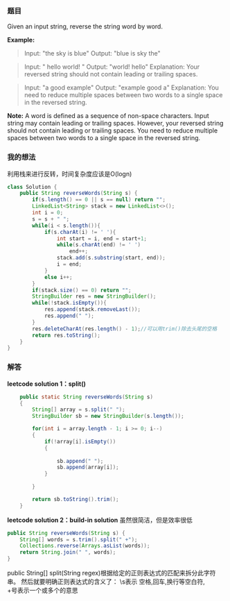 ﻿### 题目
Given an input string, reverse the string word by word.

**Example:**
>Input: "the sky is blue"
Output: "blue is sky the"

>Input: "  hello world!  "
Output: "world! hello"
Explanation: Your reversed string should not contain leading or trailing spaces.

>Input: "a good   example"
Output: "example good a"
Explanation: You need to reduce multiple spaces between two words to a single space in the reversed string.
 

**Note:**
A word is defined as a sequence of non-space characters.
Input string may contain leading or trailing spaces. However, your reversed string should not contain leading or trailing spaces.
You need to reduce multiple spaces between two words to a single space in the reversed string.
 


### 我的想法
利用栈来进行反转，时间复杂度应该是O(logn)
```java
class Solution {
    public String reverseWords(String s) {
        if(s.length() == 0 || s == null) return "";
        LinkedList<String> stack = new LinkedList<>();
        int i = 0;
        s = s + " ";
        while(i < s.length()){
            if(s.charAt(i) != ' '){
                int start = i, end = start+1;
                while(s.charAt(end) != ' ')
                    end++;
                stack.add(s.substring(start, end));
                i = end;
            }
            else i++;
        }
        if(stack.size() == 0) return "";
        StringBuilder res = new StringBuilder();
        while(!stack.isEmpty()){
            res.append(stack.removeLast());
            res.append(" ");
        }
        res.deleteCharAt(res.length() - 1);//可以用trim()除去头尾的空格
        return res.toString();
    }
}
```
### 解答
**leetcode solution 1：split()**
```java
    public static String reverseWords(String s)
    {
        String[] array = s.split(" ");
        StringBuilder sb = new StringBuilder(s.length());

        for(int i = array.length - 1; i >= 0; i--)
        {
            if(!array[i].isEmpty())
            {
                
                sb.append(" ");
                sb.append(array[i]);
            }
           
        }

        return sb.toString().trim();
    }
```

**leetcode solution 2：build-in solution**
虽然很简洁，但是效率很低
```java
public String reverseWords(String s) {
    String[] words = s.trim().split(" +");
    Collections.reverse(Arrays.asList(words));
    return String.join(" ", words);
}
```
public String[] split(String regex)根据给定的正则表达式的匹配来拆分此字符串。 
然后就要明确正则表达式的含义了：
\\s表示   空格,回车,换行等空白符,    
 +号表示一个或多个的意思
